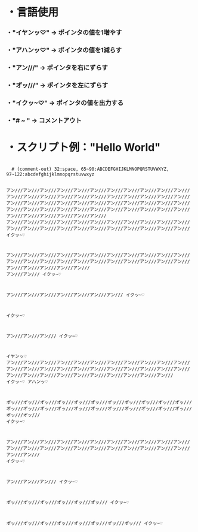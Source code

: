 <h1>・言語使用</h1>


<h3>・"イヤンッ♡" -> ポインタの値を1増やす</h3>

<h3>・"アハンッ♡" -> ポインタの値を1減らす</h3>

<h3>・"アン///" -> ポインタを右にずらす</h3>

<h3>・"オ゙ッ///" -> ポインタを左にずらす</h3>

<h3>・"イクッ~♡" -> ポインタの値を出力する</h3>

<h3>・"# ~ " -> コメントアウト</h3>

<h1>・スクリプト例："Hello World"</h1>

<code>
  # (comment-out) 32:space, 65~90:ABCDEFGHIJKLMNOPQRSTUVWXYZ, 97~122:abcdefghijklmnopqrstuvwxyz
  
  アン///アン///アン///アン///アン///アン///アン///アン///アン///アン///アン///アン///アン///アン///アン///アン///アン///アン///アン///アン///アン///アン///アン///アン///アン///アン///アン///アン///アン///アン///アン///アン///アン///アン///アン///アン///アン///アン///アン///アン///アン///アン///アン///アン///アン///アン///アン///アン///アン///アン///
  アン///アン///アン///アン///アン///アン///アン///アン///アン///アン///アン///アン///アン///アン///アン///アン///アン///アン///アン///アン///アン///アン///
  イクッ~♡
  
  アン///アン///アン///アン///アン///アン///アン///アン///アン///アン///アン///アン///アン///アン///アン///アン///アン///アン///アン///アン///アン///アン///アン///アン///アン///アン///アン///
  アン///アン///
  イクッ~♡
  
  アン///アン///アン///アン///アン///アン///アン///
  イクッ~♡
  
  イクッ~♡
  
  アン///アン///アン///
  イクッ~♡
  
  イヤンッ♡
  アン///アン///アン///アン///アン///アン///アン///アン///アン///アン///アン///アン///アン///アン///アン///アン///アン///アン///アン///アン///アン///アン///アン///アン///アン///アン///アン///アン///アン///アン///アン///アン///
  イクッ~♡
  アハンッ♡
  
  オ゙ッ///オ゙ッ///オ゙ッ///オ゙ッ///オ゙ッ///オ゙ッ///オ゙ッ///オ゙ッ///オ゙ッ///オ゙ッ///オ゙ッ///オ゙ッ///オ゙ッ///オ゙ッ///オ゙ッ///オ゙ッ///オ゙ッ///オ゙ッ///オ゙ッ///オ゙ッ///オ゙ッ///オ゙ッ///オ゙ッ///オ゙ッ///
  イクッ~♡
  
  アン///アン///アン///アン///アン///アン///アン///アン///アン///アン///アン///アン///アン///アン///アン///アン///アン///アン///アン///アン///アン///アン///アン///アン///
  イクッ~♡
  
  アン///アン///アン///
  イクッ~♡
  
  オ゙ッ///オ゙ッ///オ゙ッ///オ゙ッ///オ゙ッ///オ゙ッ///
  イクッ~♡
  
  オ゙ッ///オ゙ッ///オ゙ッ///オ゙ッ///オ゙ッ///オ゙ッ///オ゙ッ///オ゙ッ///
  イクッ~♡
</code>
